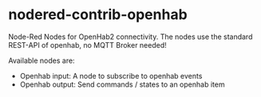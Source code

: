 # nodered-contrib-openhab
Node-Red Nodes for OpenHab2 connectivity. The nodes use the standard REST-API of openhab, no MQTT Broker needed!

Available nodes are:
* Openhab input: A node to subscribe to openhab events
* Openhab output: Send commands / states to an openhab item
